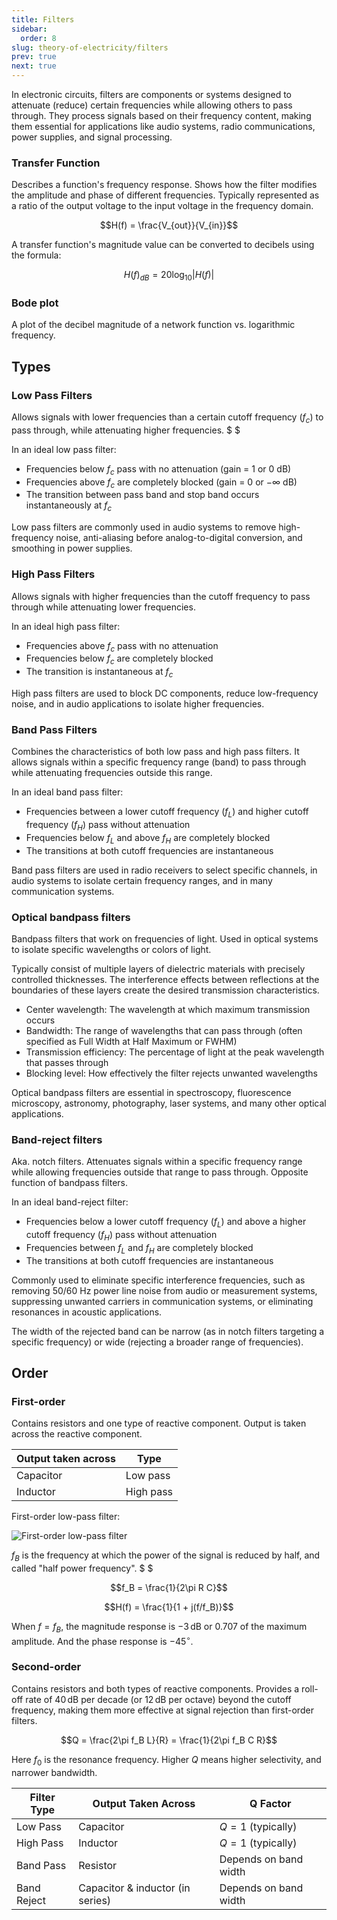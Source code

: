 ```yaml
---
title: Filters
sidebar:
  order: 8
slug: theory-of-electricity/filters
prev: true
next: true
---
```


In electronic circuits, filters are components or systems designed to attenuate (reduce) certain frequencies while allowing others to pass through. They process signals based on their frequency content, making them essential for applications like audio systems, radio communications, power supplies, and signal processing.

### Transfer Function

Describes a function's frequency response. Shows how the filter modifies the amplitude and phase of different frequencies. Typically represented as a ratio of the output voltage to the input voltage in the frequency domain.

```math
H(f) = \frac{V_{out}}{V_{in}}
```

A transfer function's magnitude value can be converted to decibels using the formula:

```math
H(f)_{dB} = 20 \log_{10} \lvert H(f) \rvert
```

### Bode plot

A plot of the decibel magnitude of a network function vs. logarithmic frequency.

## Types

### Low Pass Filters

Allows signals with lower frequencies than a certain cutoff frequency ($f_c$) to pass through, while attenuating higher frequencies. $ $

In an ideal low pass filter:

- Frequencies below $f_c$ pass with no attenuation (gain = $1$ or $0$ dB)
- Frequencies above $f_c$ are completely blocked (gain = $0$ or $-\infty$ dB)
- The transition between pass band and stop band occurs instantaneously at $f_c$

Low pass filters are commonly used in audio systems to remove high-frequency noise, anti-aliasing before analog-to-digital conversion, and smoothing in power supplies.

### High Pass Filters

Allows signals with higher frequencies than the cutoff frequency to pass through while attenuating lower frequencies.

In an ideal high pass filter:

- Frequencies above $f_c$ pass with no attenuation
- Frequencies below $f_c$ are completely blocked
- The transition is instantaneous at $f_c$

High pass filters are used to block DC components, reduce low-frequency noise, and in audio applications to isolate higher frequencies.

### Band Pass Filters

Combines the characteristics of both low pass and high pass filters. It allows signals within a specific frequency range (band) to pass through while attenuating frequencies outside this range.

In an ideal band pass filter:

- Frequencies between a lower cutoff frequency ($f_L$) and higher cutoff frequency ($f_H$) pass without attenuation
- Frequencies below $f_L$ and above $f_H$ are completely blocked
- The transitions at both cutoff frequencies are instantaneous

Band pass filters are used in radio receivers to select specific channels, in audio systems to isolate certain frequency ranges, and in many communication systems.

### Optical bandpass filters

Bandpass filters that work on frequencies of light. Used in optical systems to isolate specific wavelengths or colors of light.

Typically consist of multiple layers of dielectric materials with precisely controlled thicknesses. The interference effects between reflections at the boundaries of these layers create the desired transmission characteristics.

- Center wavelength: The wavelength at which maximum transmission occurs
- Bandwidth: The range of wavelengths that can pass through (often specified as Full Width at Half Maximum or FWHM)
- Transmission efficiency: The percentage of light at the peak wavelength that passes through
- Blocking level: How effectively the filter rejects unwanted wavelengths

Optical bandpass filters are essential in spectroscopy, fluorescence microscopy, astronomy, photography, laser systems, and many other optical applications.

### Band-reject filters

Aka. notch filters. Attenuates signals within a specific frequency range while allowing frequencies outside that range to pass through. Opposite function of bandpass filters.

In an ideal band-reject filter:

- Frequencies below a lower cutoff frequency ($f_L$) and above a higher cutoff frequency ($f_H$) pass without attenuation
- Frequencies between $f_L$ and $f_H$ are completely blocked
- The transitions at both cutoff frequencies are instantaneous

Commonly used to eliminate specific interference frequencies, such as removing 50/60 Hz power line noise from audio or measurement systems, suppressing unwanted carriers in communication systems, or eliminating resonances in acoustic applications.

The width of the rejected band can be narrow (as in notch filters targeting a specific frequency) or wide (rejecting a broader range of frequencies).

## Order

### First-order

Contains resistors and one type of reactive component. Output is taken across the reactive component.

| Output taken across | Type      |
| ------------------- | --------- |
| Capacitor           | Low pass  |
| Inductor            | High pass |

First-order low-pass filter:

![First-order low-pass filter](/images/theory-of-electricity/first-order-low-pass.jpg)

$f_B$ is the frequency at which the power of the signal is reduced by half, and called "half power frequency". $ $

```math
f_B = \frac{1}{2\pi R C}
```

```math
H(f) = \frac{1}{1 + j(f/f_B)}
```

When $f=f_B$, the magnitude response is $-3\,\text{dB}$ or $0.707$ of the maximum amplitude. And the phase response is $-45^\circ$.

### Second-order

Contains resistors and both types of reactive components. Provides a roll-off rate of $40\,\text{dB}$ per decade (or $12\,\text{dB}$ per octave) beyond the cutoff frequency, making them more effective at signal rejection than first-order filters.

```math
Q = \frac{2\pi f_B L}{R} = \frac{1}{2\pi f_B C R}
```

Here $f_0$ is the resonance frequency. Higher $Q$ means higher selectivity, and narrower bandwidth.

| Filter Type | Output Taken Across              | Q Factor              |
| ----------- | -------------------------------- | --------------------- |
| Low Pass    | Capacitor                        | $Q = 1$ (typically)   |
| High Pass   | Inductor                         | $Q = 1$ (typically)   |
| Band Pass   | Resistor                         | Depends on band width |
| Band Reject | Capacitor & inductor (in series) | Depends on band width |
